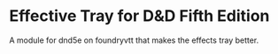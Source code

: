 # Effective Tray for D&D Fifth Edition
A module for dnd5e on foundryvtt that makes the effects tray better.
